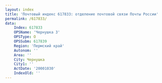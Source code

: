 ```yaml
---
layout: index
title: 'Почтовый индекс 617833: отделение почтовой связи Почты России'
permalink: /617833/
data:
    Index: 617833
    OPSName: 'Чернушка 3'
    OPSType: О
    OPSSubm: 617839
    Region: 'Пермский край'
    Autonom: ''
    Area: ''
    City: Чернушка
    City1: ''
    ActDate: '20001030'
    IndexOld: ''
---
```

